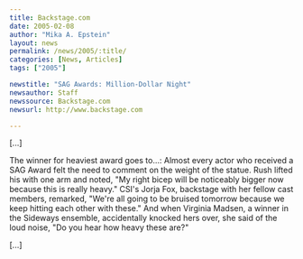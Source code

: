 ```yaml
---
title: Backstage.com
date: 2005-02-08
author: "Mika A. Epstein"
layout: news
permalink: /news/2005/:title/
categories: [News, Articles]
tags: ["2005"]

newstitle: "SAG Awards: Million-Dollar Night"
newsauthor: Staff
newssource: Backstage.com
newsurl: http://www.backstage.com

---
```

[...]

The winner for heaviest award goes to...: Almost every actor who received a SAG Award felt the need to comment on the weight of the statue. Rush lifted his with one arm and noted, "My right bicep will be noticeably bigger now because this is really heavy." CSI's Jorja Fox, backstage with her fellow cast members, remarked, "We're all going to be bruised tomorrow because we keep hitting each other with these." And when Virginia Madsen, a winner in the Sideways ensemble, accidentally knocked hers over, she said of the loud noise, "Do you hear how heavy these are?"

[...]
